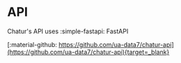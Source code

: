 # API

Chatur's API uses :simple-fastapi: FastAPI

[:material-github: https://github.com/ua-data7/chatur-api](https://github.com/ua-data7/chatur-api){target=_blank}